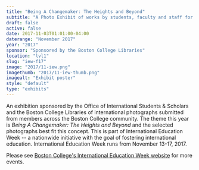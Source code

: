 ```yaml
---
title: "Being A Changemaker: The Heights and Beyond"
subtitle: "A Photo Exhibit of works by students, faculty and staff for International Education Week"
draft: false
active: false
date: 2017-11-03T01:01:00-04:00
daterange: "November 2017"
year: "2017"
sponsor: "Sponsored by the Boston College Libraries"
location: "lvl1"
slug: "iew-f17"
image: "2017/11-iew.png"
imagethumb: "2017/11-iew-thumb.png"
imagealt: "Exhibit poster"
style: "default"
type: "exhibits"
---
```


An exhibition sponsored by the Office of International Students & Scholars and the Boston College Libraries of international photographs submitted from members across the Boston College community. The theme this year is <em>Being A Changemaker: The Heights and Beyond</em> and the selected photographs best fit this concept. This is part of International Education Week -- a nationwide initiative with the goal of fostering international education. International Education Week runs from November 13-17, 2017.

Please see <a href="https://www.bc.edu/offices/international/events/iew">Boston College's International Education Week website</a> for more events.
